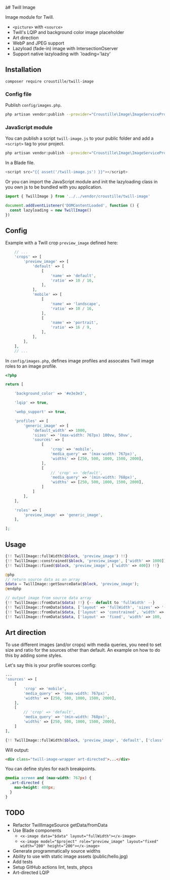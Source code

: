 à# Twill Image

Image module for Twill.

- `<picture>` with `<source>`
- Twill's LQIP and background color image placeholder
- Art direction
- WebP and JPEG support
- Lazyload (fade-in) image with IntersectionOserver
- Support native lazyloading with `loading='lazy'

## Installation

```
composer require croustille/twill-image
```

### Config file

Publish `config/images.php`.

```bash
php artisan vendor:publish --provider="Croustille\Image\ImageServiceProvider" --tag=config
```

### JavaScript module

You can publish a script `twill-image.js` to your public folder and add a `<script>` tag to your project.

```bash
php artisan vendor:publish --provider="Croustille\Image\ImageServiceProvider" --tag=js
```

In a Blade file.

```php
<script src="{{ asset('/twill-image.js') }}"></script>
```

Or you can import the JavaScript module and init the lazyloading class in you own js to be bundled with you application.

```js
import { TwillImage } from '../../vendor/croustille/twill-image'

document.addEventListener('DOMContentLoaded', function () {
  const lazyloading = new TwillImage()
})
```

## Config

Example with a Twill crop `preview_image` defined here:

```php
    // ...
    'crops' => [
        'preview_image' => [
            'default' => [
                [
                    'name' => 'default',
                    'ratio' => 10 / 16,
                ],
            ],
            'mobile' => [
                [
                    'name' => 'landscape',
                    'ratio' => 10 / 16,
                ],
                [
                    'name' => 'portrait',
                    'ratio' => 16 / 9,
                ],
            ],
        ],
    ],
    // ...
```

In `config/images.php`, defines image profiles and assocates Twill image roles to an image profile.

```php
<?php

return [

    'background_color' => '#e3e3e3',

    'lqip' => true,

    'webp_support' => true,

    'profiles' => [
        'generic_image' => [
            'default_width' => 1000,
            'sizes' => '(max-width: 767px) 100vw, 50vw',
            'sources' => [
                [
                    'crop' => 'mobile',
                    'media_query' => '(max-width: 767px)',
                    'widths' => [250, 500, 1000, 1500, 2000],
                ],
                [
                    // 'crop' => 'default',
                    'media_query' => '(min-width: 768px)',
                    'widths' => [250, 500, 1000, 1500, 2000],
                ]
            ]
        ],
    ],

    'roles' => [
        'preview_image' => 'generic_image',
    ],

];
```

## Usage

```php
{!! TwillImage::fullWidth($block, 'preview_image') !!}
{!! TwillImage::constrained($block, 'preview_image', ['width' => 1000]) !!}
{!! TwillImage::fixed($block, 'preview_image', ['width' => 400]) !!}

@php
// return source data as an array
$data = TwillImage::getSourceData($block, 'preview_image');
@endphp

// output image from source data array
{!! TwillImage::fromData($data) !!} {-- default to 'fullWidth' --}
{!! TwillImage::fromData($data, ['layout' => 'fullWidth', 'sizes' => '(max-width: 400px) 100vw, 50vw']) !!}
{!! TwillImage::fromData($data, ['layout' => 'constrained', 'width' => 400]) !!}
{!! TwillImage::fromData($data, ['layout' => 'fixed', 'width' => 100, 'height' => 150]) !!}
```

## Art direction

To use different images (and/or crops) with media queries, you need to set size and ratio for the sources other than default. An example on how to do this by adding some styles.

Let's say this is your profile sources config:

```php
...
'sources' => [
    [
        'crop' => 'mobile',
        'media_query' => '(max-width: 767px)',
        'widths' => [250, 500, 1000, 1500, 2000],
    ],
    [
        // 'crop' => 'default',
        'media_query' => '(min-width: 768px)',
        'widths' => [250, 500, 1000, 1500, 2000],
    ]
],
```

```php
{!! TwillImage::fullWidth($block, 'preview_image', 'default', ['class' => 'art-directed']) !!}
```

Will output:

```html
<div class="twill-image-wrapper art-directed">...</div>
```

You can define styles for each breakpoints.

```css
@media screen and (max-width: 767px) {
  .art-directed {
    max-height: 400px;
  }
}
```

## TODO

- Refactor TwillImageSource getData/fromData
- Use Blade components
  - `<x-image data="$data" layout="fullWidth"></x-image>`
  - `<x-image model="$project" role="preview_image" layout="fixed" width="200" height="200"></x-image>`
- Generate programmatically source widths
- Ability to use with static image assets (public/hello.jpg)
- Add tests
- Setup GitHub actions lint, tests, phpcs
- Art-directed LQIP
